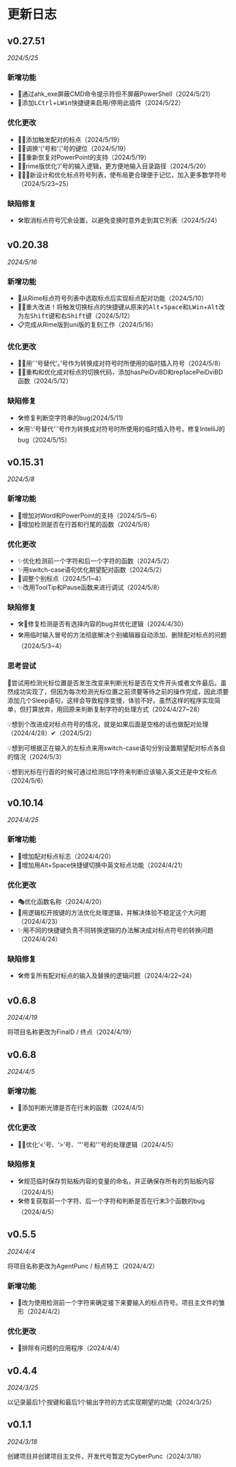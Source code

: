 # 更新日志
## v0.27.51
*2024/5/25*

### 新增功能
* 🐣通过ahk_exe屏蔽CMD命令提示符但不屏蔽PowerShell（2024/5/21）
* 🐣️添加<kbd>LCtrl</kbd>+<kbd>LWin</kbd>快捷键来启用/停用此插件（2024/5/22）

### 优化更改
* 🐱‍🏍添加触发配对的标点（2024/5/19）
* 🤹‍♂️调换‘〔’号和‘〘’号的键位（2024/5/19）
* 🤹‍♂️重新恢复对PowerPoint的支持（2024/5/19）
* 🐱‍🏍rime版优化‘/’号的输入逻辑，更方便地输入目录路径（2024/5/20）
* 🐱‍🏍✨新设计和优化标点符号列表，使布局更合理便于记忆，加入更多数学符号（2024/5/23~25）

### 缺陷修复
* 🛠️取消标点符号冗余设置，以避免变换时意外走到其它列表（2024/5/24）

## v0.20.38
*2024/5/16*

### 新增功能
* 🐣️从Rime标点符号列表中选取标点后实现标点配对功能（2024/5/10）
* 🚀🎉重大改进！将触发切换标点的快捷键从原来的<kbd>Alt</kbd>+<kbd>Space</kbd>和<kbd>LWin</kbd>+<kbd>Alt</kbd>改为左<kbd>Shift</kbd>键和右<kbd>Shift</kbd>键（2024/5/12）
* 📋️完成从Rime版到uni版的复刻工作（2024/5/16）

### 优化更改
* 🤹‍♂️用‘`’号替代‘。’号作为转换成对符号时所使用的临时插入符号（2024/5/8）
* 🤹‍♂️重构和优化成对标点的切换代码，添加hasPeiDviBD和rep1acePeiDviBD函数（2024/5/12）

### 缺陷修复
* 🛠️修复判断空字符串的bug(2024/5/11)
* 🛠️用‘:’号替代‘`’号作为转换成对符号时所使用的临时插入符号，修复IntelliJ的bug（2024/5/15）

## v0.15.31
*2024/5/8*

### 新增功能
* 🐣️增加对Word和PowerPoint的支持（2024/5/5~6）
* 🐣️增加检测是否在行首和行尾的函数（2024/5/8）

### 优化更改
* ✨优化检测前一个字符和后一个字符的函数（2024/5/2）
* ✨️用switch-case语句优化期望配对函数（2024/5/2）
* 🤹调整个别标点（2024/5/1~4）
* ✨️改用ToolTip和Pause函数来进行调试（2024/5/8）

### 缺陷修复
* 🛠️🚀️修复检测是否有选择内容的bug并优化逻辑（2024/4/30）
* 🛠️用临时输入冒号的方法彻底解决个别编辑器自动添加、删除配对标点的问题（2024/5/3~4）

### 思考尝试
🧪尝试用检测光标位置是否发生改变来判断光标是否在文件开头或者文件最后。虽然成功实现了，但因为每次检测光标位置之前须要等待之前的操作完成，因此须要添加几个Sleep语句，这样会导致程序变慢，体验不好。虽然这样的程序实现简单，但打算放弃，用回原来判断复制字符的处理方式（2024/4/27~28）

💡️想到个改进成对标点符号的情况，就是如果后面是空格的话也做配对处理（2024/4/28）✔（2024/5/2）

💡️想到可根据正在输入的左标点来用switch-case语句分别设置期望配对标点各自的情况（2024/5/3）

💡️想到光标在行首的时候可通过检测后1字符来判断应该输入英文还是中文标点（2024/5/6）

## v0.10.14
*2024/4/25*

### 新增功能
* 🐣增加配对标点标志（2024/4/20）
* 🐣增加用Alt+Space快捷键切换中英文标点功能（2024/4/21）

### 优化更改
* 🎭优化函数名称（2024/4/20）
* 🎉用逻辑松开按键的方法优化处理逻辑，并解决体验不稳定这个大问题（2024/4/23）
* ✨️用不同的快捷键负责不同转换逻辑的办法解决成对标点符号的转换问题（2024/4/24）

### 缺陷修复
* 🛠️修复所有配对标点的输入及替换的逻辑问题（2024/4/22~24）

## v0.6.8
*2024/4/19*

将项目名称更改为FinalD / 终点（2024/4/19）

## v0.6.8
*2024/4/5*

### 新增功能
* 🐣️添加判断光镖是否在行末的函数（2024/4/5）

### 优化更改
* 🐱‍🏍优化‘<’号、‘>’号、‘"’号和‘'’号的处理逻辑（2024/4/5）

### 缺陷修复
* 🛠️规范临时保存剪贴板内容的变量的命名，并正确保存所有的剪贴板内容（2024/4/5）
* 🛠️修复获取前一个字符、后一个字符和判断是否在行末3个函数的bug（2024/4/5）

## v0.5.5
*2024/4/4*

将项目名称更改为AgentPunc / 标点特工（2024/4/2）

### 新增功能
* 🐣️改为使用检测前一个字符来确定接下来要输入的标点符号。项目主文件的雏形（2024/4/2）

### 优化更改
* 🙅‍排除有问题的应用程序（2024/4/4）

## v0.4.4
*2024/3/25*

以记录最后1个按键和最后1个输出字符的方式实现期望的功能（2024/3/25）

## v0.1.1
*2024/3/18*

创建项目并创建项目主文件，开发代号暂定为CyberPunc（2024/3/18）

